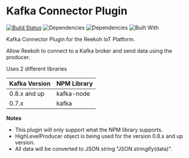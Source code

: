 # Kafka Connector Plugin

[![Build Status](https://travis-ci.org/Reekoh/connector-plugin-seed.svg)](https://travis-ci.org/Reekoh/kafka-connector)
![Dependencies](https://img.shields.io/david/Reekoh/connector-plugin-seed.svg)
![Dependencies](https://img.shields.io/david/dev/Reekoh/connector-plugin-seed.svg)
![Built With](https://img.shields.io/badge/built%20with-gulp-red.svg)

Kafka Connector Plugin for the Reekoh IoT Platform. 

Allow Reekoh to connect to a Kafka broker and send data using the producer.

Uses 2 different libraries

Kafka Version | NPM Library  |
--------------|--------------|
0.8.x and up  | kafka-node   |
0.7.x         | kafka        |



**Notes**
- This plugin will only support what the NPM library supports.
- HighLevelProducer object is being used for the version 0.8.x and up version.
- All data will be converted to JSON string "JSON.stringify(data)".